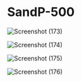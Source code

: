 # SandP-500


![Screenshot (173)](https://github.com/Jabbark/SandP-500/assets/139176049/428fb37c-c461-44f8-b0fb-c06e24b3297c)


![Screenshot (174)](https://github.com/Jabbark/SandP-500/assets/139176049/59034b78-05b4-42ea-8232-9e39c2205ee5)



![Screenshot (175)](https://github.com/Jabbark/SandP-500/assets/139176049/227bf1a2-d2ab-4714-8bcf-282519ccd499)


![Screenshot (176)](https://github.com/Jabbark/SandP-500/assets/139176049/1a60e040-c22c-4d29-a2c1-cbffb5d9fed3)
